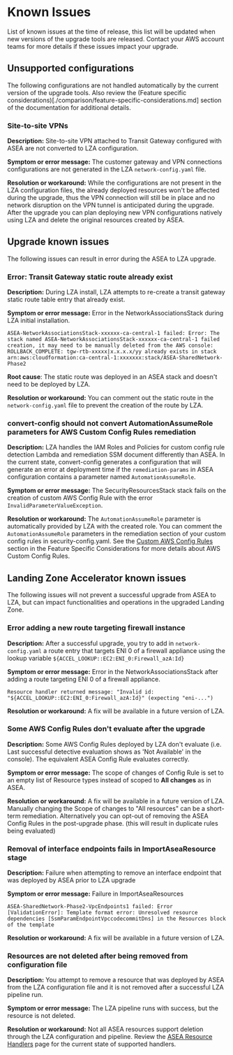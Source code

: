 # Known Issues

List of known issues at the time of release, this list will be updated when new versions of the upgrade tools are released. Contact your AWS account teams for more details if these issues impact your upgrade.

## Unsupported configurations
The following configurations are not handled automatically by the current version of the upgrade tools. Also review the (Feature specific considerations)[./comparison/feature-specific-considerations.md] section of the documentation for additional details.

### Site-to-site VPNs

**Description:** Site-to-site VPN attached to Transit Gateway configured with ASEA are not converted to LZA configuration.

**Symptom or error message:** The customer gateway and VPN connections configurations are not generated in the LZA `network-config.yaml` file.

**Resolution or workaround:** While the configurations are not present in the LZA configuration files, the already deployed resources won't be affected during the upgrade, thus the VPN connection will still be in place and no network disruption on the VPN tunnel is anticipated during the upgrade. After the upgrade you can plan deploying new VPN configurations natively using LZA and delete the original resources created by ASEA.


## Upgrade known issues
The following issues can result in error during the ASEA to LZA upgrade.

### Error: Transit Gateway static route already exist

**Description:** During LZA install, LZA attempts to re-create a transit gateway static route table entry that already exist.

**Symptom or error message:** Error in the NetworkAssociationsStack during LZA initial installation.

```
ASEA-NetworkAssociationsStack-xxxxxx-ca-central-1 failed: Error: The stack named ASEA-NetworkAssociationsStack-xxxxxx-ca-central-1 failed creation, it may need to be manually deleted from the AWS console: ROLLBACK_COMPLETE: tgw-rtb-xxxxx|x.x.x.x/yy already exists in stack arn:aws:cloudformation:ca-central-1:xxxxxxx:stack/ASEA-SharedNetwork-Phase2
```

**Root cause**: The static route was deployed in an ASEA stack and doesn't need to be deployed by LZA.

**Resolution or workaround:** You can comment out the static route in the `network-config.yaml` file to prevent the creation of the route by LZA.


### convert-config should not convert AutomationAssumeRole parameters for AWS Custom Config Rules remediation

**Description:** LZA handles the IAM Roles and Policies for custom config rule detection Lambda and remediation SSM document differently than ASEA. In the current state, convert-config generates a configuration that will generate an error at deployment time if the `remediation-params` in ASEA configuration contains a parameter named `AutomationAssumeRole`. 

**Symptom or error message:** The SecurityResourcesStack stack fails on the creation of custom AWS Config Rule with the error `InvalidParameterValueException`.

**Resolution or workaround:** The `AutomationAssumeRole` parameter is automatically provided by LZA with the created role. You can comment the `AutomationAssumeRole` parameters in the remediation section of your custom config rules in security-config.yaml. See the [Custom AWS Config Rules](./comparison/feature-specific-considerations.md#custom-aws-config-rules) section in the Feature Specific Considerations for more details about AWS Custom Config Rules.


## Landing Zone Accelerator known issues
The following issues will not prevent a successful upgrade from ASEA to LZA, but can impact functionalities and operations in the upgraded Landing Zone.

### Error adding a new route targeting firewall instance

**Description:** After a successful upgrade, you try to add in `network-config.yaml` a route entry that targets ENI 0 of a firewall appliance using the lookup variable `${ACCEL_LOOKUP::EC2:ENI_0:Firewall_azA:Id}`

**Symptom or error message:** Error in the NetworkAssociationsStack after adding a route targeting ENI 0 of a firewall appliance.

```
Resource handler returned message: "Invalid id: "${ACCEL_LOOKUP::EC2:ENI_0:Firewall_azA:Id}" (expecting "eni-...")
```

**Resolution or workaround:** A fix will be available in a future version of LZA.


### Some AWS Config Rules don't evaluate after the upgrade

**Description:** Some AWS Config Rules deployed by LZA don't evaluate (i.e. Last successful detective evaluation shows as 'Not Available' in the console). The equivalent ASEA Config Rule evaluates correctly.

**Symptom or error message:** The scope of changes of Config Rule is set to an empty list of Resource types instead of scoped to **All changes** as in ASEA.

**Resolution or workaround:** A fix will be available in a future version of LZA. Manually changing the Scope of changes to "All resources" can be a short-term remediation. Alternatively you can opt-out of removing the ASEA Config Rules in the post-upgrade phase. (this will result in duplicate rules being evaluated)


### Removal of interface endpoints fails in ImportAseaResource stage

**Description:** Failure when attempting to remove an interface endpoint that was deployed by ASEA prior to LZA upgrade

**Symptom or error message:** Failure in ImportAseaResources

```
ASEA-SharedNetwork-Phase2-VpcEndpoints1 failed: Error [ValidationError]: Template format error: Unresolved resource dependencies [SsmParamEndpointVpccodecommitDns] in the Resources block of the template
```

**Resolution or workaround:** A fix will be available in a future version of LZA.


### Resources are not deleted after being removed from configuration file

**Description:** You attempt to remove a resource that was deployed by ASEA from the LZA configuration file and it is not removed after a successful LZA pipeline run.

**Symptom or error message:** The LZA pipeline runs with success, but the resource is not deleted.

**Resolution or workaround:** Not all ASEA resources support deletion through the LZA configuration and pipeline. Review the [ASEA Resource Handlers](./asea-resource-handlers.md) page for the current state of supported handlers.